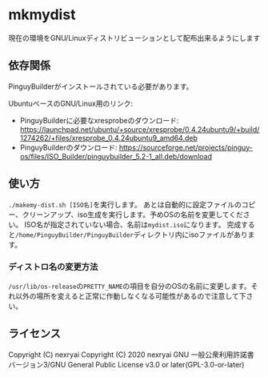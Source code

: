 # mkmydist
現在の環境をGNU/Linuxディストリビューションとして配布出来るようにします

## 依存関係
PinguyBuilderがインストールされている必要があります。　

UbuntuベースのGNU/Linux用のリンク:
- PinguyBuilderに必要なxresprobeのダウンロード: https://launchpad.net/ubuntu/+source/xresprobe/0.4.24ubuntu9/+build/1274262/+files/xresprobe_0.4.24ubuntu9_amd64.deb
- PinguyBuilderのダウンロード: https://sourceforge.net/projects/pinguy-os/files/ISO_Builder/pinguybuilder_5.2-1_all.deb/download

## 使い方
`./makemy-dist.sh [ISO名]`を実行します。
あとは自動的に設定ファイルのコピー、クリーンアップ、iso生成を実行します。予めOSの名前を変更してください。
ISO名が指定されていない場合、名前は`mydist.iso`になります。
完成すると`/home/PinguyBuilder/PinguyBuilder`ディレクトリ内にisoファイルがあります。

### ディストロ名の変更方法
`/usr/lib/os-release`の`PRETTY_NAME`の項目を自分のOSの名前に変更します。それ以外の場所を変えると正常に作動しなくなる可能性があるので注意して下さい。

## ライセンス
Copyright (C) nexryai
Copyright (C) 2020 nexryai
GNU 一般公衆利用許諾書 バージョン3/GNU General Public License v3.0 or later(GPL-3.0-or-later)
